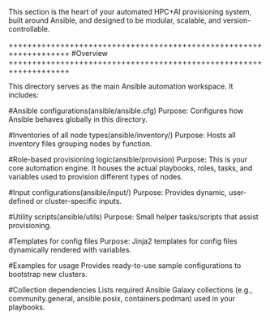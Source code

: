 This section is the heart of your automated HPC+AI provisioning system, built around Ansible, and designed to be modular, scalable, and version-controllable.

+++++++++++++++++++++++++++++++++++++++++++++++++++++++++++++++++++
#Overview
+++++++++++++++++++++++++++++++++++++++++++++++++++++++++++++++++++

This directory serves as the main Ansible automation workspace. It includes:

#Ansible configurations(ansible/ansible.cfg)
Purpose: Configures how Ansible behaves globally in this directory.

#Inventories of all node types(ansible/inventory/)
Purpose: Hosts all inventory files grouping nodes by function.

#Role-based provisioning logic(ansible/provision)
Purpose: This is your core automation engine. It houses the actual playbooks, roles, tasks, and variables used to provision different types of nodes.

#Input configurations(ansible/input/)
Purpose: Provides dynamic, user-defined or cluster-specific inputs.

#Utility scripts(ansible/utils)
Purpose: Small helper tasks/scripts that assist provisioning.



#Templates for config files
Purpose: Jinja2 templates for config files dynamically rendered with variables.

#Examples for usage
Provides ready-to-use sample configurations to bootstrap new clusters.

#Collection dependencies
Lists required Ansible Galaxy collections (e.g., community.general, ansible.posix, containers.podman) used in your playbooks.
